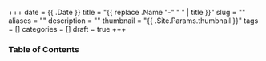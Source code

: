 +++
date = {{ .Date }}
title = "{{ replace .Name "-" " " | title }}"
slug = ""
aliases = ""
description = ""
thumbnail = "{{ .Site.Params.thumbnail }}"
tags = []
categories = []
draft = true
+++

### Table of Contents

<!-- vim-markdown-toc GFM -->

<!-- vim-markdown-toc -->
